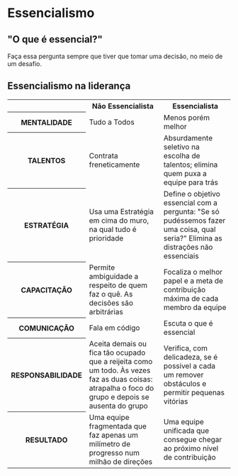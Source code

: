 # Essencialismo

## "O que é essencial?" 
Faça essa pergunta sempre que tiver que tomar uma decisão, no meio de um desafio.

## Essencialismo na liderança
<table>
        <tr>
            <th></th>
            <th>Não Essencialista</th>
            <th>Essencialista</th>
        </tr>
        <tr>
            <th>MENTALIDADE</th>
            <td>Tudo a Todos</td>
            <td>Menos porém melhor</td>
        </tr>
        <tr>
            <th>TALENTOS</th>
            <td>Contrata freneticamente</td>
            <td>Absurdamente seletivo na escolha de talentos; elimina quem puxa a equipe para trás</td>
        </tr>
        <tr>
            <th>ESTRATÉGIA</th>
            <td>Usa uma Estratégia em cima do muro, na qual tudo é prioridade</td>
            <td>Define o objetivo essencial com a pergunta: "Se só pudéssemos fazer uma coisa, qual seria?" Elimina as distrações não essenciais</td>
        </tr>
        <tr>
            <th>CAPACITAÇÃO</th>
            <td>Permite ambiguidade a respeito de quem faz o quê. As decisões são arbitrárias</td>
            <td>Focaliza o melhor papel e a meta de contribuição máxima de cada membro da equipe</td>
        </tr>
        <tr>
            <th>COMUNICAÇÃO</th>
            <td>Fala em código</td>
            <td>Escuta o que é essencial</td>
        </tr>
        <tr>
            <th>RESPONSABILIDADE</th>
            <td>Aceita demais ou fica tão ocupado que a reijeita como um todo. Às vezes faz as duas coisas: atrapalha o foco do grupo e depois se ausenta do grupo</td>
            <td>Verifica, com delicadeza, se é possivel a cada um remover obstáculos e permitir pequenas vitórias</td>
        </tr>
        <tr>
            <th>RESULTADO</th>
            <td>Uma equipe fragmentada que faz apenas um milímetro de progresso num milhão de direções</td>
            <td>Uma equipe unificada que consegue chegar ao próximo nível de contribuição</td>
        </tr>
</table>